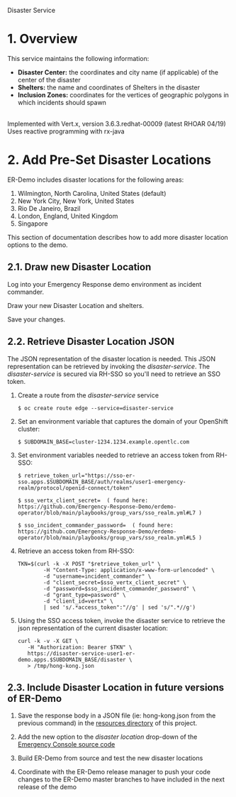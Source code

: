 Disaster Service

# 1. Overview
This service maintains the following information:
* **Disaster Center:** the coordinates and city name (if applicable) of the center of the disaster
* **Shelters:** the name and coordinates of Shelters in the disaster
* **Inclusion Zones:** coordinates for the vertices of geographic polygons in which incidents should spawn
<br/>
Implemented with Vert.x, version 3.6.3.redhat-00009 (latest RHOAR 04/19)
Uses reactive programming with rx-java


# 2. Add Pre-Set Disaster Locations
ER-Demo includes disaster locations for the following areas:

1. Wilmington, North Carolina, United States  (default)
2. New York City, New York, United States
3. Rio De Janeiro, Brazil
4. London, England, United Kingdom
5. Singapore

This section of documentation describes how to add more disaster location options to the demo.

## 2.1. Draw new Disaster Location

Log into your Emergency Response demo environment as incident commander.

Draw your new Disaster Location and shelters.

Save your changes.

## 2.2. Retrieve Disaster Location JSON

The JSON representation of the disaster location is needed.  This JSON representation can be retrieved by invoking the _disaster-service_.  The _disaster-service_ is secured via RH-SSO so you'll need to retrieve an SSO token.

1. Create a route from the _disaster-service_ service
   ```
   $ oc create route edge --service=disaster-service
   ```

2. Set an environment variable that captures the domain of your OpenShift cluster:
   ```
   $ SUBDOMAIN_BASE=cluster-1234.1234.example.opentlc.com
   ```

3. Set environment variables needed to retrieve an access token from RH-SSO:
   ```
   $ retrieve_token_url="https://sso-er-sso.apps.$SUBDOMAIN_BASE/auth/realms/user1-emergency-realm/protocol/openid-connect/token"

   $ sso_vertx_client_secret=  ( found here: https://github.com/Emergency-Response-Demo/erdemo-operator/blob/main/playbooks/group_vars/sso_realm.yml#L7 )

   $ sso_incident_commander_password=  ( found here: https://github.com/Emergency-Response-Demo/erdemo-operator/blob/main/playbooks/group_vars/sso_realm.yml#L5 )
   ```

4.  Retrieve an access token from RH-SSO:
    ```
    TKN=$(curl -k -X POST "$retrieve_token_url" \
            -H "Content-Type: application/x-www-form-urlencoded" \
            -d "username=incident_commander" \
            -d "client_secret=$sso_vertx_client_secret" \
            -d "password=$sso_incident_commander_password" \
            -d "grant_type=password" \
            -d "client_id=vertx" \
            | sed 's/.*access_token":"//g' | sed 's/".*//g')
     ```

5.  Using the SSO access token, invoke the disaster service to retrieve the json representation of the current disaster location:
    ```
    curl -k -v -X GET \
       -H "Authorization: Bearer $TKN" \
       https://disaster-service-user1-er-demo.apps.$SUBDOMAIN_BASE/disaster \
       > /tmp/hong-kong.json
    ```

## 2.3. Include Disaster Location in future versions of ER-Demo

1. Save the response body in a JSON file (ie: hong-kong.json from the previous command) in the [resources directory](https://github.com/Emergency-Response-Demo/disaster-service/tree/master/src/main/resources) of this project.
   
2. Add the new option to the _disaster location_ drop-down of the [Emergency Console source code](https://github.com/andykrohg/emergency-console/blob/disaster-location/src/app/disaster-location/disaster-location.component.html#L11)
3. Build ER-Demo from source and test the new disaster locations
4. Coordinate with the ER-Demo release manager to push your code changes to the ER-Demo master branches to have included in the next release of the demo
